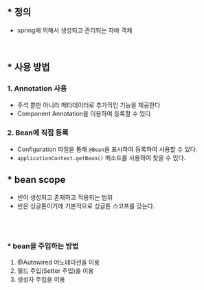 ## \* 정의

- spring에 의해서 생성되고 관리되는 자바 객체

<br/>

## \* 사용 방법

### 1. Annotation 사용

- 주석 뿐만 아니라 메타데이터로 추가적인 기능을 제공한다
- Component Annotation을 이용하여 등록할 수 있다

### 2. Bean에 직접 등록

- Configuration 파일을 통해 `@Bean`을 표시하여 등록하여 사용할 수 있다.
- `applicationContext.getBean()` 메소드를 사용하여 찾을 수 있다.

## \* bean scope

- 빈이 생성되고 존재하고 적용되는 범위
- 빈은 싱글톤이기에 기본적으로 싱글톤 스코프를 갖는다.

<br/>
<br/>

### \* bean을 주입하는 방법

1. @Autowired 어노테이션을 이용
2. 필드 주입(Setter 주입)을 이용
3. 생성자 주입을 이용
